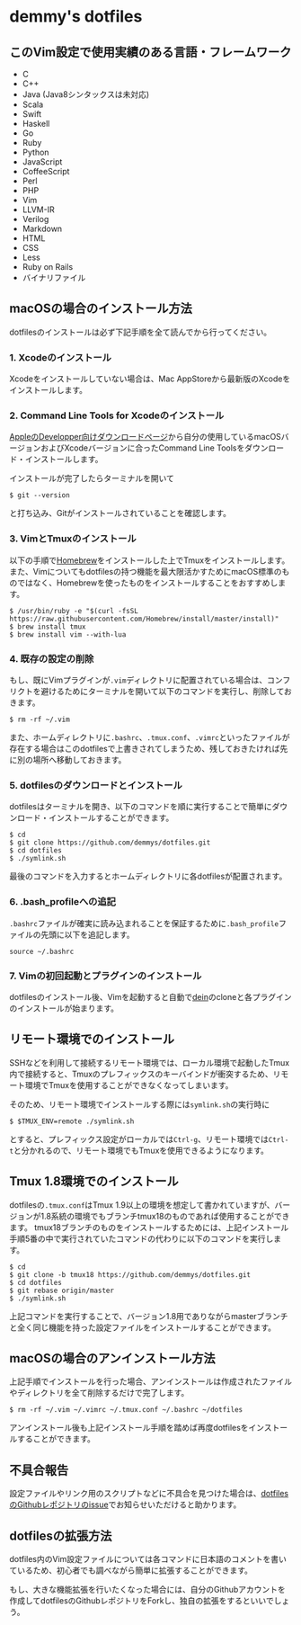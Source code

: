 demmy's dotfiles
========

## このVim設定で使用実績のある言語・フレームワーク

* C
* C++
* Java (Java8シンタックスは未対応)
* Scala
* Swift
* Haskell
* Go
* Ruby
* Python
* JavaScript
* CoffeeScript
* Perl
* PHP
* Vim
* LLVM-IR
* Verilog
* Markdown
* HTML
* CSS
* Less
* Ruby on Rails
* バイナリファイル


## macOSの場合のインストール方法

dotfilesのインストールは必ず下記手順を全て読んでから行ってください。

### 1. Xcodeのインストール

Xcodeをインストールしていない場合は、Mac AppStoreから最新版のXcodeをインストールします。

### 2. Command Line Tools for Xcodeのインストール

[AppleのDevelopper向けダウンロードページ](https://developer.apple.com/downloads/index.action)から自分の使用しているmacOSバージョンおよびXcodeバージョンに合ったCommand Line Toolsをダウンロード・インストールします。

インストールが完了したらターミナルを開いて
```
$ git --version
```
と打ち込み、Gitがインストールされていることを確認します。

### 3. VimとTmuxのインストール

以下の手順で[Homebrew](http://brew.sh/index_ja.html)をインストールした上でTmuxをインストールします。
また、Vimについてもdotfilesの持つ機能を最大限活かすためにmacOS標準のものではなく、Homebrewを使ったものをインストールすることをおすすめします。
```
$ /usr/bin/ruby -e "$(curl -fsSL https://raw.githubusercontent.com/Homebrew/install/master/install)"
$ brew install tmux
$ brew install vim --with-lua
```

### 4. 既存の設定の削除

もし、既にVimプラグインが`.vim`ディレクトリに配置されている場合は、コンフリクトを避けるためにターミナルを開いて以下のコマンドを実行し、削除しておきます。
```
$ rm -rf ~/.vim
```
また、ホームディレクトリに`.bashrc`、`.tmux.conf`、`.vimrc`といったファイルが存在する場合はこのdotfilesで上書きされてしまうため、残しておきたければ先に別の場所へ移動しておきます。

### 5. dotfilesのダウンロードとインストール

dotfilesはターミナルを開き、以下のコマンドを順に実行することで簡単にダウンロード・インストールすることができます。
```
$ cd
$ git clone https://github.com/demmys/dotfiles.git
$ cd dotfiles
$ ./symlink.sh
```
最後のコマンドを入力するとホームディレクトリに各dotfilesが配置されます。

### 6. .bash_profileへの追記

`.bashrc`ファイルが確実に読み込まれることを保証するために`.bash_profile`ファイルの先頭に以下を追記します。
```bashrc
source ~/.bashrc
```
### 7. Vimの初回起動とプラグインのインストール

dotfilesのインストール後、Vimを起動すると自動で[dein](https://github.com/Shougo/dein.vim)のcloneと各プラグインのインストールが始まります。

## リモート環境でのインストール

SSHなどを利用して接続するリモート環境では、ローカル環境で起動したTmux内で接続すると、Tmuxのプレフィックスのキーバインドが衝突するため、リモート環境でTmuxを使用することができなくなってしまいます。

そのため、リモート環境でインストールする際には`symlink.sh`の実行時に
```
$ $TMUX_ENV=remote ./symlink.sh
```

とすると、プレフィックス設定がローカルでは`Ctrl-g`、リモート環境では`Ctrl-t`と分かれるので、リモート環境でもTmuxを使用できるようになります。

## Tmux 1.8環境でのインストール

dotfilesの`.tmux.conf`はTmux 1.9以上の環境を想定して書かれていますが、バージョンが1.8系統の環境でもブランチtmux18のものであれば使用することができます。
tmux18ブランチのものをインストールするためには、上記インストール手順5番の中で実行されていたコマンドの代わりに以下のコマンドを実行します。
```
$ cd
$ git clone -b tmux18 https://github.com/demmys/dotfiles.git
$ cd dotfiles
$ git rebase origin/master
$ ./symlink.sh
```

上記コマンドを実行することで、バージョン1.8用でありながらmasterブランチと全く同じ機能を持った設定ファイルをインストールすることができます。

## macOSの場合のアンインストール方法

上記手順でインストールを行った場合、アンインストールは作成されたファイルやディレクトリを全て削除するだけで完了します。
```
$ rm -rf ~/.vim ~/.vimrc ~/.tmux.conf ~/.bashrc ~/dotfiles
```

アンインストール後も上記インストール手順を踏めば再度dotfilesをインストールすることができます。


## 不具合報告

設定ファイルやリンク用のスクリプトなどに不具合を見つけた場合は、[dotfilesのGithubレポジトリのissue](https://github.com/demmys/dotfiles/issues)でお知らせいただけると助かります。


## dotfilesの拡張方法

dotfiles内のVim設定ファイルについては各コマンドに日本語のコメントを書いているため、初心者でも調べながら簡単に拡張することができます。

もし、大きな機能拡張を行いたくなった場合には、自分のGithubアカウントを作成してdotfilesのGithubレポジトリをForkし、独自の拡張をするといいでしょう。

